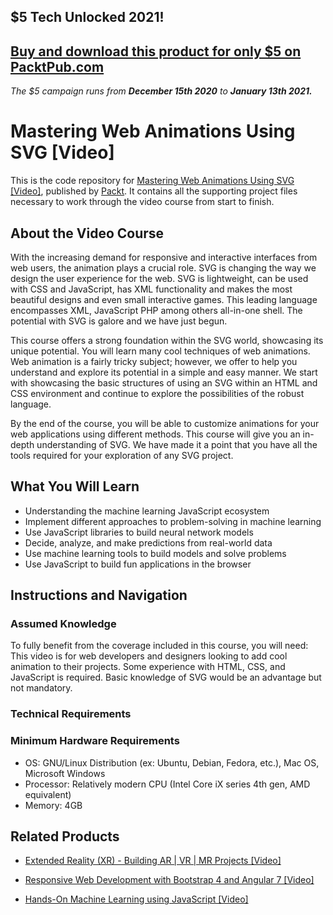 ## $5 Tech Unlocked 2021!
[Buy and download this product for only $5 on PacktPub.com](https://www.packtpub.com/)
-----
*The $5 campaign         runs from __December 15th 2020__ to __January 13th 2021.__*

# Mastering Web Animations Using SVG [Video]
This is the code repository for [Mastering Web Animations Using SVG [Video]](https://www.packtpub.com/web-development/mastering-web-animations-using-svg-video?utm_source=github&utm_medium=repository&utm_campaign=9781788625883), published by [Packt](https://www.packtpub.com/?utm_source=github). It contains all the supporting project files necessary to work through the video course from start to finish.
## About the Video Course
With the increasing demand for responsive and interactive interfaces from web users, the animation plays a crucial role. SVG is changing the way we design the user experience for the web. SVG is lightweight, can be used with CSS and JavaScript, has XML functionality and makes the most beautiful designs and even small interactive games. This leading language encompasses XML, JavaScript PHP among others all-in-one shell. The potential with SVG is galore and we have just begun.

This course offers a strong foundation within the SVG world, showcasing its unique potential. You will learn many cool techniques of web animations. Web animation is a fairly tricky subject; however, we offer to help you understand and explore its potential in a simple and easy manner. We start with showcasing the basic structures of using an SVG within an HTML and CSS environment and continue to explore the possibilities of the robust language. 

By the end of the course, you will be able to customize animations for your web applications using different methods. This course will give you an in-depth understanding of SVG. We have made it a point that you have all the tools required for your exploration of any SVG project.

<H2>What You Will Learn</H2>
<DIV class=book-info-will-learn-text>
<UL>
<LI>Understanding the machine learning JavaScript ecosystem 
<LI>Implement different approaches to problem-solving in machine learning 
<LI>Use JavaScript libraries to build neural network models 
<LI>Decide, analyze, and make predictions from real-world data 
<LI>Use machine learning tools to build models and solve problems 
<LI>Use JavaScript to build fun applications in the browser </LI></UL></DIV>

## Instructions and Navigation
### Assumed Knowledge
To fully benefit from the coverage included in this course, you will need:<br/>
This video is for web developers and designers looking to add cool animation to their projects. Some experience with HTML, CSS, and JavaScript is required. Basic knowledge of SVG would be an advantage but not mandatory.	
### Technical Requirements
### Minimum Hardware Requirements
<UL>
<LI>OS: GNU/Linux Distribution (ex: Ubuntu, Debian, Fedora, etc.), Mac OS, Microsoft Windows</LI>
<LI>Processor: Relatively modern CPU (Intel Core iX series 4th gen,  AMD equivalent)</LI>
<LI>Memory: 4GB</LI></UL>

## Related Products
* [Extended Reality (XR) - Building AR | VR | MR Projects [Video]](https://www.packtpub.com/game-development/extended-reality-xr-building-ar-vr-mr-projects-video?utm_source=github&utm_medium=repository&utm_campaign=9781838559694)

* [Responsive Web Development with Bootstrap 4 and Angular 7 [Video]](https://www.packtpub.com/web-development/responsive-web-development-bootstrap-4-and-angular-7-video?utm_source=github&utm_medium=repository&utm_campaign=9781789615272)

* [Hands-On Machine Learning using JavaScript [Video]](https://www.packtpub.com/application-development/hands-machine-learning-using-javascript-video?utm_source=github&utm_medium=repository&utm_campaign=9781789613360)

